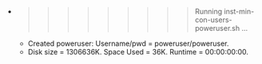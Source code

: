 * >>>>>>>>> Running inst-min-con-users-poweruser.sh ...
  * Created poweruser: Username/pwd = poweruser/poweruser.
  * Disk size = 1306636K. Space Used = 36K. Runtime = 00:00:00:00.
